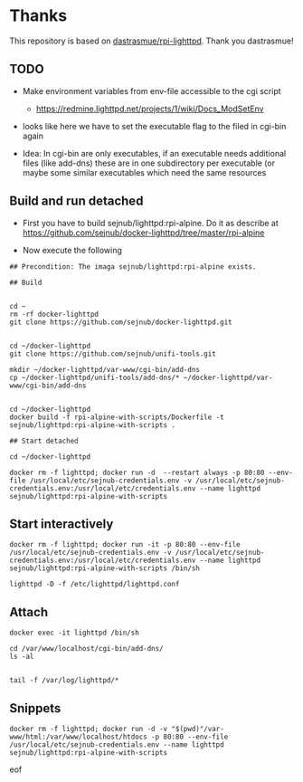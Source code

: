 # Thanks

This repository is based on [dastrasmue/rpi-lighttpd](https://github.com/dastrasmue/rpi-lighttpd). 
Thank you dastrasmue!

## TODO
- Make environment variables from env-file accessible to the cgi script

  - https://redmine.lighttpd.net/projects/1/wiki/Docs_ModSetEnv

- looks like here we have to set the executable flag to the filed in cgi-bin again
- Idea: In cgi-bin are only executables, if an executable needs additional files (like add-dns) these are in one subdirectory per executable (or maybe some similar executables which need the same resources

## Build and run detached

- First you have to build sejnub/lighttpd:rpi-alpine. Do it as describe at <https://github.com/sejnub/docker-lighttpd/tree/master/rpi-alpine>

- Now execute the following

````
## Precondition: The imaga sejnub/lighttpd:rpi-alpine exists.

## Build


cd ~
rm -rf docker-lighttpd
git clone https://github.com/sejnub/docker-lighttpd.git


cd ~/docker-lighttpd
git clone https://github.com/sejnub/unifi-tools.git

mkdir ~/docker-lighttpd/var-www/cgi-bin/add-dns
cp ~/docker-lighttpd/unifi-tools/add-dns/* ~/docker-lighttpd/var-www/cgi-bin/add-dns


cd ~/docker-lighttpd 
docker build -f rpi-alpine-with-scripts/Dockerfile -t sejnub/lighttpd:rpi-alpine-with-scripts .

## Start detached

cd ~/docker-lighttpd 

docker rm -f lighttpd; docker run -d  --restart always -p 80:80 --env-file /usr/local/etc/sejnub-credentials.env -v /usr/local/etc/sejnub-credentials.env:/usr/local/etc/credentials.env --name lighttpd sejnub/lighttpd:rpi-alpine-with-scripts

````


## Start interactively
````
docker rm -f lighttpd; docker run -it -p 80:80 --env-file /usr/local/etc/sejnub-credentials.env -v /usr/local/etc/sejnub-credentials.env:/usr/local/etc/credentials.env --name lighttpd sejnub/lighttpd:rpi-alpine-with-scripts /bin/sh

lighttpd -D -f /etc/lighttpd/lighttpd.conf

````

## Attach

````
docker exec -it lighttpd /bin/sh

cd /var/www/localhost/cgi-bin/add-dns/
ls -al


tail -f /var/log/lighttpd/*

````

## Snippets
````
docker rm -f lighttpd; docker run -d -v "$(pwd)"/var-www/html:/var/www/localhost/htdocs -p 80:80 --env-file /usr/local/etc/sejnub-credentials.env --name lighttpd sejnub/lighttpd:rpi-alpine-with-scripts
````




eof
